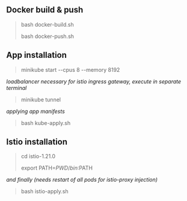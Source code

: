<h2> Docker build & push </h2>

> bash docker-build.sh
> 
> bash docker-push.sh

<h2> App installation </h2>

> minikube start --cpus 8 --memory 8192
> 
<i>loadbalancer necessary for istio ingress gateway, execute in separate terminal</i>
> minikube tunnel
>
<i>applying app manifests</i>
> bash kube-apply.sh

<h2> Istio installation </h2>

> cd istio-1.21.0
> 
> export PATH=$PWD/bin:$PATH
> 
<i>and finally (needs restart of all pods for istio-proxy injection)</i>
> bash istio-apply.sh